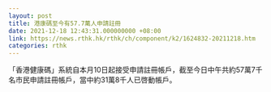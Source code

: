```yaml
---
layout: post
title: 港康碼至今有57.7萬人申請註冊
date: 2021-12-18 12:43:31.000000000 +08:00
link: https://news.rthk.hk/rthk/ch/component/k2/1624832-20211218.htm
categories: rthk
---
```


「香港健康碼」系統自本月10日起接受申請註冊帳戶，截至今日中午共約57萬7千名市民申請註冊帳戶，當中約31萬8千人已啓動帳戶。
